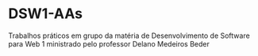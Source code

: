 # DSW1-AAs
Trabalhos práticos em grupo da matéria de Desenvolvimento de Software para Web 1 ministrado pelo professor Delano Medeiros Beder
